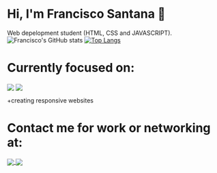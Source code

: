 # Hi, I'm Francisco Santana :wave: 
Web depelopment student (HTML, CSS and JAVASCRIPT).
![Francisco's GitHub stats](https://github-readme-stats.vercel.app/api?username=frans203&show_icons=true&theme=midnight-purple) [![Top Langs](https://github-readme-stats.vercel.app/api/top-langs/?username=frans203&layout=compact&theme=midnight-purple)](https://github.com/anuraghazra/github-readme-stats)

# Currently focused on:
<img align="center" src="https://img.shields.io/badge/React-20232A?style=for-the-badge&logo=react&logoColor=61DAFB"></img> 
<img align="center" src="https://img.shields.io/badge/JavaScript-323330?style=for-the-badge&logo=javascript&logoColor=F7DF1E"></img> 

+creating responsive websites

# Contact me for work or networking at:

<a href="https://www.linkedin.com/in/francisco-santana-63a958201/">
  <img align="center" src="https://img.shields.io/badge/LinkedIn-0077B5?style=for-the-badge&logo=linkedin&logoColor=white" ></img> 
 </a>

<a href="https://www.instagram.com/santana_203/?hl=pt-br">
  <img align="center" src="https://img.shields.io/badge/Instagram-E4405F?style=for-the-badge&logo=instagram&logoColor=white"> </img>
 </a>


<!---
frans203/frans203 is a ✨ special ✨ repository because its `README.md` (this file) appears on your GitHub profile.
You can click the Preview link to take a look at your changes.
--->
